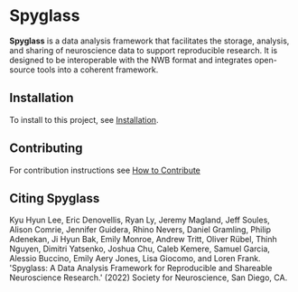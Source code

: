 # Spyglass

**Spyglass** is a data analysis framework that facilitates the
storage, analysis, and sharing of neuroscience data to support
reproducible research. It is designed to be interoperable with the NWB
format and integrates open-source tools into a coherent framework.

## Installation

To install to this project, see [Installation](./installation/).

## Contributing

For contribution instructions see [How to Contribute](./contribute.md)

## Citing Spyglass

Kyu Hyun Lee, Eric Denovellis, Ryan Ly, Jeremy Magland, Jeff Soules,
Alison Comrie, Jennifer Guidera, Rhino Nevers, Daniel Gramling, Philip
Adenekan, Ji Hyun Bak, Emily Monroe, Andrew Tritt, Oliver Rübel, Thinh
Nguyen, Dimitri Yatsenko, Joshua Chu, Caleb Kemere, Samuel Garcia,
Alessio Buccino, Emily Aery Jones, Lisa Giocomo, and Loren Frank.
'Spyglass: A Data Analysis Framework for Reproducible and Shareable
Neuroscience Research.' (2022) Society for Neuroscience, San Diego, CA.
